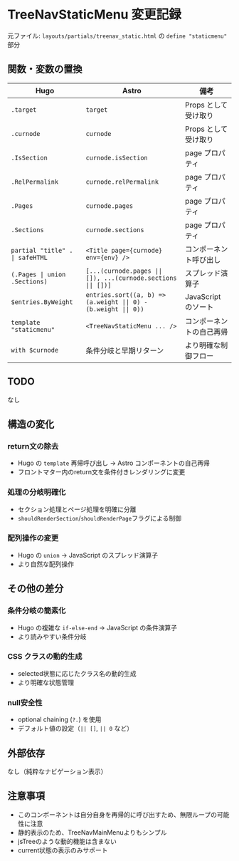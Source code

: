 # TreeNavStaticMenu 変更記録

元ファイル: `layouts/partials/treenav_static.html` の `define "staticmenu"` 部分

## 関数・変数の置換

| Hugo | Astro | 備考 |
| ---- | ----- | ---- |
| `.target` | `target` | Props として受け取り |
| `.curnode` | `curnode` | Props として受け取り |
| `.IsSection` | `curnode.isSection` | page プロパティ |
| `.RelPermalink` | `curnode.relPermalink` | page プロパティ |
| `.Pages` | `curnode.pages` | page プロパティ |
| `.Sections` | `curnode.sections` | page プロパティ |
| `partial "title" . \| safeHTML` | `<Title page={curnode} env={env} />` | コンポーネント呼び出し |
| `(.Pages \| union .Sections)` | `[...(curnode.pages \|\| []), ...(curnode.sections \|\| [])]` | スプレッド演算子 |
| `$entries.ByWeight` | `entries.sort((a, b) => (a.weight \|\| 0) - (b.weight \|\| 0))` | JavaScript のソート |
| `template "staticmenu"` | `<TreeNavStaticMenu ... />` | コンポーネントの自己再帰 |
| `with $curnode` | 条件分岐と早期リターン | より明確な制御フロー |

## TODO

なし

## 構造の変化

### return文の除去
- Hugo の `template` 再帰呼び出し → Astro コンポーネントの自己再帰
- フロントマター内のreturn文を条件付きレンダリングに変更

### 処理の分岐明確化
- セクション処理とページ処理を明確に分離
- `shouldRenderSection`/`shouldRenderPage`フラグによる制御

### 配列操作の変更
- Hugo の `union` → JavaScript のスプレッド演算子
- より自然な配列操作

## その他の差分

### 条件分岐の簡素化
- Hugo の複雑な `if-else-end` → JavaScript の条件演算子
- より読みやすい条件分岐

### CSS クラスの動的生成
- selected状態に応じたクラス名の動的生成
- より明確な状態管理

### null安全性
- optional chaining (`?.`) を使用
- デフォルト値の設定（`|| []`, `|| 0` など）

## 外部依存

なし（純粋なナビゲーション表示）

## 注意事項

- このコンポーネントは自分自身を再帰的に呼び出すため、無限ループの可能性に注意
- 静的表示のため、TreeNavMainMenuよりもシンプル
- jsTreeのような動的機能は含まない
- current状態の表示のみサポート